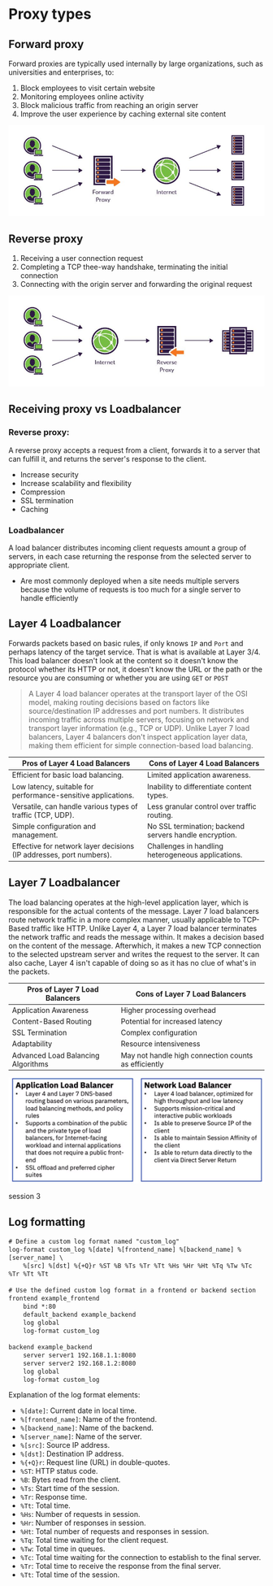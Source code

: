 # Proxy types

## Forward proxy

Forward proxies are typically used internally by large organizations, such as universities and enterprises, to:
1. Block employees to visit certain website
1. Monitoring employees online activity
1. Block malicious traffic from reaching an origin server
1. Improve the user experience by caching external site content

![reverse-proxy-02-1.jpg](assests/reverse-proxy-01-1.jpg)

## Reverse proxy
1. Receiving a user connection request
1. Completing a TCP thee-way handshake, terminating the initial connection
1. Connecting with the origin server and forwarding the original request

![reverse-proxy-02-1.jpg](assests/reverse-proxy-02-1.jpg)

## Receiving proxy vs Loadbalancer

###  Reverse proxy:

A reverse proxy accepts a request from a client, forwards it to a server
that can fulfill it, and returns the server's response to the client.

* Increase security
* Increase scalability and flexibility
* Compression
* SSL termination
* Caching

### Loadbalancer

A load balancer distributes incoming client requests amount a group of
servers, in each case returning the response from the selected server to
appropriate client.

* Are most commonly deployed when a site needs multiple servers because
  the volume of requests is too much for a single server to handle
  efficiently 


## Layer 4 Loadbalancer

Forwards packets based on basic rules, if only knows `IP` and `Port`
and perhaps latency of the target service. That is what is available at
Layer 3/4. This load balancer doesn't look at the content so it doesn't
know the protocol whether its HTTP or not, it doesn't know the URL or
the path or the resource you are consuming or whether you are using
`GET` or `POST`

> A Layer 4 load balancer operates at the transport layer of the OSI
> model, making routing decisions based on factors like
> source/destination IP addresses and port numbers. It distributes
> incoming traffic across multiple servers, focusing on network and
> transport layer information (e.g., TCP or UDP). Unlike Layer 7 load
> balancers, Layer 4 balancers don't inspect application layer data,
> making them efficient for simple connection-based load balancing.

| **Pros of Layer 4 Load Balancers**      | **Cons of Layer 4 Load Balancers**          |
|---------------------------------------|--------------------------------------------|
| Efficient for basic load balancing.    | Limited application awareness.             |
| Low latency, suitable for performance-sensitive applications. | Inability to differentiate content types. |
| Versatile, can handle various types of traffic (TCP, UDP). | Less granular control over traffic routing. |
| Simple configuration and management.   | No SSL termination; backend servers handle encryption. |
| Effective for network layer decisions (IP addresses, port numbers). | Challenges in handling heterogeneous applications. |

## Layer 7 Loadbalancer

The load balancing operates at the high-level application layer, which
is responsible for the actual contents of the message. Layer 7 load
balancers route network traffic in a more complex manner, usually
applicable to TCP-Based traffic like HTTP. Unlike Layer 4, a Layer 7
load balancer terminates the network traffic and reads the message
within. It makes a decision based on the content of the message.
Afterwhich, it makes a new TCP connection to the selected upstream
server and writes the request to the server. It can also cache, Layer 4
isn't capable of doing so as it has no clue of what's in the packets.

| **Pros of Layer 7 Load Balancers** | **Cons of Layer 7 Load Balancers** |
|-------------------------------------|-------------------------------------|
| Application Awareness               | Higher processing overhead         |
| Content-Based Routing               | Potential for increased latency     |
| SSL Termination                     | Complex configuration              |
| Adaptability                        | Resource intensiveness              |
| Advanced Load Balancing Algorithms  | May not handle high connection counts as efficiently |

![assests/lbv4v7](assests/lbv4v7.png)

session 3

## Log formatting

```plaintext
# Define a custom log format named "custom_log"
log-format custom_log %[date] %[frontend_name] %[backend_name] %[server_name] \
    %[src] %[dst] %{+Q}r %ST %B %Ts %Tr %Tt %Hs %Hr %Ht %Tq %Tw %Tc %Tr %Tt %Tt

# Use the defined custom log format in a frontend or backend section
frontend example_frontend
    bind *:80
    default_backend example_backend
    log global
    log-format custom_log

backend example_backend
    server server1 192.168.1.1:8080
    server server2 192.168.1.2:8080
    log global
    log-format custom_log
```

Explanation of the log format elements:

- `%[date]`: Current date in local time.
- `%[frontend_name]`: Name of the frontend.
- `%[backend_name]`: Name of the backend.
- `%[server_name]`: Name of the server.
- `%[src]`: Source IP address.
- `%[dst]`: Destination IP address.
- `%{+Q}r`: Request line (URL) in double-quotes.
- `%ST`: HTTP status code.
- `%B`: Bytes read from the client.
- `%Ts`: Start time of the session.
- `%Tr`: Response time.
- `%Tt`: Total time.
- `%Hs`: Number of requests in session.
- `%Hr`: Number of responses in session.
- `%Ht`: Total number of requests and responses in session.
- `%Tq`: Total time waiting for the client request.
- `%Tw`: Total time in queues.
- `%Tc`: Total time waiting for the connection to establish to the final server.
- `%Tr`: Total time to receive the response from the final server.
- `%Tt`: Total time of the session.


